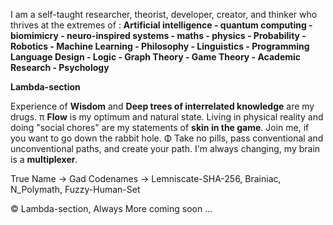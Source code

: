 I am a self-taught researcher, theorist, developer, creator, and thinker who thrives at the extremes of :
**Artificial intelligence - quantum computing - biomimicry - neuro-inspired systems - maths - physics - Probability - Robotics - Machine Learning - Philosophy - Linguistics - Programming Language Design - Logic - Graph Theory - Game Theory - Academic Research - Psychology**

**Lambda-section**

Experience of **Wisdom** and **Deep trees of interrelated knowledge** are my drugs. π **Flow** is my optimum and natural state. Living in physical reality and doing "social chores" are my statements of **skin in the game**. Join me, if you want to go down the rabbit hole. Φ Take no pills, pass conventional and unconventional paths, and create your path. I'm always changing, my brain is a **multiplexer**.

True Name → Gad 
Codenames → Lemniscate-SHA-256, Brainiac, N_Polymath, Fuzzy-Human-Set

© Lambda-section, Always More coming soon ...
